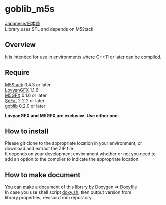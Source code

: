 # goblib_m5s
[Japanese/日本語](README.ja.md)  
Library uses STL and depends on M5Stack

## Overview
It is intended for use in environments where C++11 or later can be compiled.

## Require
[M5Stack](https://github.com/m5stack/M5Stack) 0.4.3 or later  
[LovyanGFX](https://github.com/lovyan03/LovyanGFX) 1.1.6  
[M5GFX](https://github.com/m5stack/M5GFX) 0.1.6 or later  
[SdFat](https://github.com/greiman/SdFat) 2.2.2 or later  
[goblib](https://github.com/GOB52/goblib) 0.2.0 or later  

**LovyanGFX and M5GFX are exclusive. Use either one.**

## How to install
Please git clone to the appropriate location in your environment, or download and extract the ZIP file.  
It depends on your development environment whether or not you need to add an option to the compiler to indicate the appropriate location.

## How to make document

You can make a document of this library by [Doxygen](https://www.doxygen.nl/)  => [Doxyfile](doc/Doxyfile)  
In case you use shell script [doxy.sh](doc/doxy.sh), then output version from library.properties, revision from repository.
